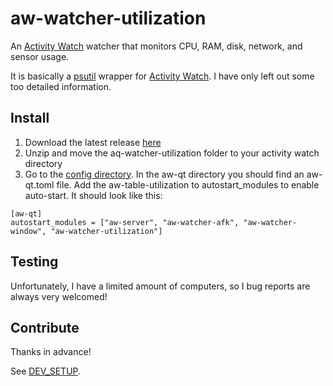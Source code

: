 # aw-watcher-utilization

An [Activity Watch](https://github.com/ActivityWatch/activitywatch) watcher that monitors CPU, RAM, disk, network, and sensor usage.

It is basically a [psutil](https://github.com/giampaolo/psutil) wrapper for [Activity Watch](https://github.com/ActivityWatch/activitywatch). I have only left out some too detailed information.

## Install
1. Download the latest release [here](https://github.com/Alwinator/aw-watcher-utilization/releases)
2. Unzip and move the aq-watcher-utilization folder to your activity watch directory
3. Go to the [config directory](https://docs.activitywatch.net/en/latest/directories.html#config). In the aw-qt directory you should find an aw-qt.toml file.
Add the aw-table-utilization to autostart_modules to enable auto-start. It should look like this:

```
[aw-qt]
autostart_modules = ["aw-server", "aw-watcher-afk", "aw-watcher-window", "aw-watcher-utilization"]
```

## Testing
Unfortunately, I have a limited amount of computers, so I bug reports are always very welcomed!

## Contribute
Thanks in advance!

See [DEV_SETUP](DEV_SETUP.md).